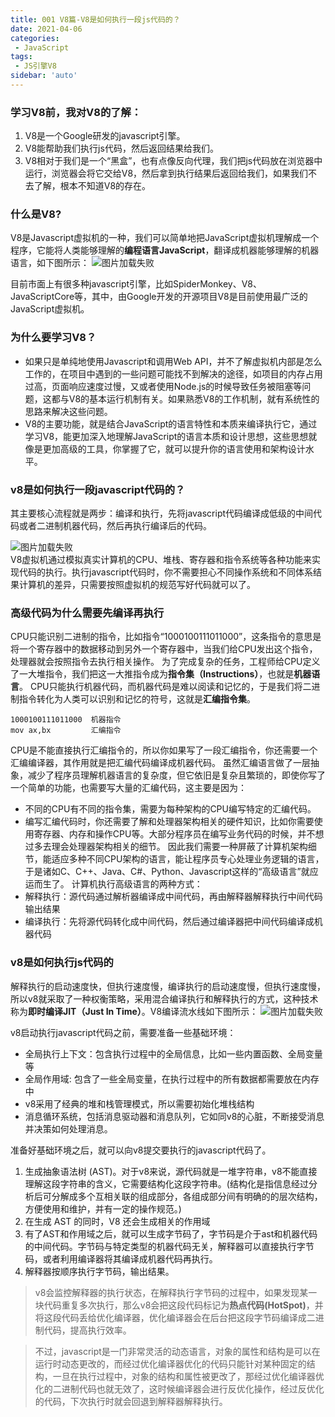 ```yaml
---
title: 001 V8篇-V8是如何执行一段js代码的？
date: 2021-04-06
categories: 
 - JavaScript
tags:
 - JS引擎V8
sidebar: 'auto'
---
```


### 学习V8前，我对V8的了解：
1. V8是一个Google研发的javascript引擎。
2. V8能帮助我们执行js代码，然后返回结果给我们。
3. V8相对于我们是一个“黑盒”，也有点像反向代理，我们把js代码放在浏览器中运行，浏览器会将它交给V8，然后拿到执行结果后返回给我们，如果我们不去了解，根本不知道V8的存在。

### 什么是V8?
V8是Javascript虚拟机的一种，我们可以简单地把JavaScript虚拟机理解成一个程序，它能将人类能够理解的**编程语言JavaScript**，翻译成机器能够理解的机器语言，如下图所示：
<img :src="$withBase('/js/v8/javascript引擎.jpg')" alt="图片加载失败">

目前市面上有很多种javascript引擎，比如SpiderMonkey、V8、JavaScriptCore等，其中，由Google开发的开源项目V8是目前使用最广泛的JavaScript虚拟机。

### 为什么要学习V8？
- 如果只是单纯地使用Javascript和调用Web API，并不了解虚拟机内部是怎么工作的，在项目中遇到的一些问题可能找不到解决的途径，如项目的内存占用过高，页面响应速度过慢，又或者使用Node.js的时候导致任务被阻塞等问题，这都与V8的基本运行机制有关。如果熟悉V8的工作机制，就有系统性的思路来解决这些问题。
- V8的主要功能，就是结合JavaScript的语言特性和本质来编译执行它，通过学习V8，能更加深入地理解JavaScript的语言本质和设计思想，这些思想就像是更加高级的工具，你掌握了它，就可以提升你的语言使用和架构设计水平。

### v8是如何执行一段javascript代码的？
其主要核心流程就是两步：编译和执行，先将javascript代码编译成低级的中间代码或者二进制机器代码，然后再执行编译后的代码。
<div class="img-box"><img :src="$withBase('/js/v8/v8转化为中间代码.png')" alt="图片加载失败"></div>
V8虚拟机通过模拟真实计算机的CPU、堆栈、寄存器和指令系统等各种功能来实现代码的执行。执行javascript代码时，你不需要担心不同操作系统和不同体系结果计算机的差异，只需要按照虚拟机的规范写好代码就可以了。

### 高级代码为什么需要先编译再执行

CPU只能识别二进制的指令，比如指令“1000100111011000”，这条指令的意思是将一个寄存器中的数据移动到另外一个寄存器中，当我们给CPU发出这个指令，处理器就会按照指令去执行相关操作。
为了完成复杂的任务，工程师给CPU定义了一大堆指令，我们把这一大推指令成为**指令集（Instructions）**，也就是**机器语言**。
CPU只能执行机器代码，而机器代码是难以阅读和记忆的，于是我们将二进制指令转化为人类可以识别和记忆的符号，这就是**汇编指令集**。
```
1000100111011000  机器指令
mov ax,bx         汇编指令
```
CPU是不能直接执行汇编指令的，所以你如果写了一段汇编指令，你还需要一个汇编编译器，其作用就是把汇编代码编译成机器代码。
虽然汇编语言做了一层抽象，减少了程序员理解机器语言的复杂度，但它依旧是复杂且繁琐的，即使你写了一个简单的功能，也需要写大量的汇编代码，这主要是因为：
- 不同的CPU有不同的指令集，需要为每种架构的CPU编写特定的汇编代码。
- 编写汇编代码时，你还需要了解和处理器架构相关的硬件知识，比如你需要使用寄存器、内存和操作CPU等。大部分程序员在编写业务代码的时候，并不想过多去理会处理器架构相关的细节。
因此我们需要一种屏蔽了计算机架构细节，能适应多种不同CPU架构的语言，能让程序员专心处理业务逻辑的语言，于是诸如C、C++、Java、C#、Python、Javascript这样的“高级语言”就应运而生了。
计算机执行高级语言的两种方式：
- 解释执行：源代码通过解析器编译成中间代码，再由解释器解释执行中间代码输出结果
- 编译执行：先将源代码转化成中间代码，然后通过编译器把中间代码编译成机器代码

### v8是如何执行js代码的
解释执行的启动速度快，但执行速度慢，编译执行的启动速度慢，但执行速度慢，所以v8就采取了一种权衡策略，采用混合编译执行和解释执行的方式，这种技术称为**即时编译JIT（Just In Time）**。V8编译流水线如下图所示：
<img :src="$withBase('/js/v8/v8编译流水线.jpg')" alt="图片加载失败">

v8启动执行javascript代码之前，需要准备一些基础环境：
- 全局执行上下文：包含执行过程中的全局信息，比如一些内置函数、全局变量等
- 全局作用域: 包含了一些全局变量，在执行过程中的所有数据都需要放在内存中
- v8采用了经典的堆和栈管理模式，所以需要初始化堆栈结构
- 消息循环系统，包括消息驱动器和消息队列，它如同v8的心脏，不断接受消息并决策如何处理消息。

准备好基础环境之后，就可以向v8提交要执行的javascript代码了。
1. 生成抽象语法树 (AST)。对于v8来说，源代码就是一堆字符串，v8不能直接理解这段字符串的含义，它需要结构化这段字符串。(结构化是指信息经过分析后可分解成多个互相关联的组成部分，各组成部分间有明确的的层次结构，方便使用和维护，并有一定的操作规范。)
2. 在生成 AST 的同时，V8 还会生成相关的作用域
3. 有了AST和作用域之后，就可以生成字节码了，字节码是介于ast和机器代码的中间代码。字节码与特定类型的机器代码无关，解释器可以直接执行字节码，或者利用编译器将其编译成机器代码再执行。
4. 解释器按顺序执行字节码，输出结果。

> v8会监控解释器的执行状态，在解释执行字节码的过程中，如果发现某一块代码重复多次执行，那么v8会把这段代码标记为**热点代码(HotSpot)**，并将这段代码丢给优化编译器，优化编译器会在后台把这段字节码编译成二进制代码，提高执行效率。

> 不过，javascript是一门非常灵活的动态语言，对象的属性和结构是可以在运行时动态更改的，而经过优化编译器优化的代码只能针对某种固定的结构，一旦在执行过程中，对象的结构和属性被更改了，那经过优化编译器优化的二进制代码也就无效了，这时候编译器会进行反优化操作，经过反优化的代码，下次执行时就会回退到解释器解释执行。
